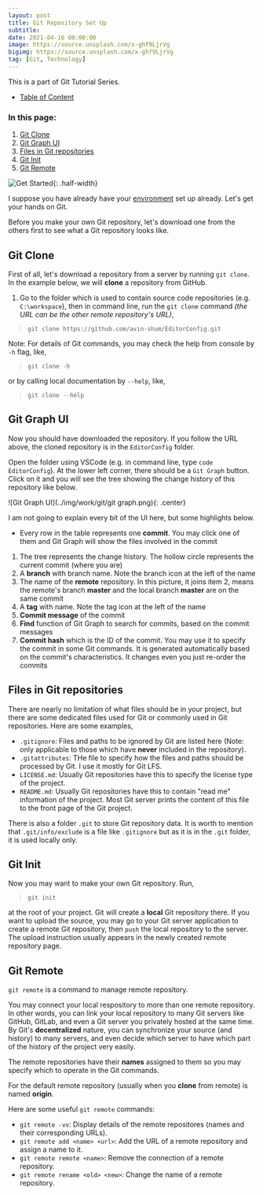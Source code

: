 ```yaml
---
layout: post
title: Git Repository Set Up
subtitle:
date: 2021-04-16 00:00:00
image: https://source.unsplash.com/x-ghf9LjrVg
bigimg: https://source.unsplash.com/x-ghf9LjrVg
tag: [Git, Technology]
---
```


This is a part of Git Tutorial Series.

- [Table of Content](../2021-02-26-git-tutorial-series/)

### In this page:

1.  [Git Clone](#git-clone)
2.  [Git Graph UI](#git-graph-ui)
3.  [Files in Git repositories](#files-in-git-repositories)
4.  [Git Init](#git-init)
5.  [Git Remote](#git-remote)

![Get Started](https://source.unsplash.com/btptQ5aVY1M){: .half-width}

I suppose you have already have your [environment](../2021-02-26-introduction-to-git/#environment-setup-windows) set up already. Let's get your hands on Git.

Before you make your own Git repository, let's download one from the others first to see what a Git repository looks like.

## Git Clone

First of all, let's download a repository from a server by running `git clone`. In the example below, we will **clone** a repository from GitHub.

1. Go to the folder which is used to contain source code repositories (e.g. `C:\workspace`), then in command line, run the `git clone` command _(the URL can be the other remote repository's URL)_,

> `git clone https://github.com/avin-shum/EditorConfig.git`

Note: For details of Git commands, you may check the help from console by `-h` flag, like,

> `git clone -h`

or by calling local documentation by `--help`, like,

> `git clone --help`

## Git Graph UI

Now you should have downloaded the repository. If you follow the URL above, the cloned repository is in the `EditorConfig` folder.

Open the folder using VSCode (e.g. in command line, type `code EditorConfig`). At the lower left corner, there should be a `Git Graph` button. Click on it and you will see the tree showing the change history of this repository like below.

![Git Graph UI](../img/work/git/git graph.png){: .center}

I am not going to explain every bit of the UI here, but some highlights below.

- Every row in the table represents one **commit**. You may click one of them and Git Graph will show the files involved in the commit

1. The tree represents the change history. The hollow circle represents the current commit (where you are)
2. A **branch** with branch name. Note the branch icon at the left of the name
3. The name of the **remote** repository. In this picture, it joins item 2, means the remote's branch **master** and the local branch **master** are on the same commit
4. A **tag** with name. Note the tag icon at the left of the name
5. **Commit message** of the commit
6. **Find** function of Git Graph to search for commits, based on the commit messages
7. **Commit hash** which is the ID of the commit. You may use it to specify the commit in some Git commands. It is generated automatically based on the commit's characteristics. It changes even you just re-order the commits

## Files in Git repositories

There are nearly no limitation of what files should be in your project, but there are some dedicated files used for Git or commonly used in Git repositories. Here are some examples,

- `.gitignore`: Files and paths to be ignored by Git are listed here (Note: only applicable to those which have **never** included in the repository).
- `.gitattributes`: THe file to specify how the files and paths should be processed by Git. I use it mostly for Git LFS.
- `LICENSE.md`: Usually Git repositories have this to specify the license type of the project.
- `README.md`: Usually Git repositories have this to contain "read me" information of the project. Most Git server prints the content of this file to the front page of the Git project.

There is also a folder `.git` to store Git repository data. It is worth to mention that `.git/info/exclude` is a file like `.gitignore` but as it is in the `.git` folder, it is used locally only.

## Git Init

Now you may want to make your own Git repository. Run,

> `git init`

at the root of your project. Git will create a **local** Git repository there. If you want to upload the source, you may go to your Git server application to create a remote Git repository, then `push` the local repository to the server. The upload instruction usually appears in the newly created remote repository page.

## Git Remote

`git remote` is a command to manage remote repository.

You may connect your local respository to more than one remote repository. In other words, you can link your local repository to many Git servers like GitHub, GitLab, and even a Git server you privately hosted at the same time. By Git's **decentralized** nature, you can synchronize your source (and history) to many servers, and even decide which server to have which part of the history of the project very easily.

The remote repositories have their **names** assigned to them so you may specify which to operate in the Git commands.

For the default remote repository (usually when you **clone** from remote) is named **origin**.

Here are some useful `git remote` commands:

- `git remote -vv`: Display details of the remote repositores (names and their corresponding URLs).
- `git remote add <name> <url>`: Add the URL of a remote repository and assign a name to it.
- `git remote remote <name>`: Remove the connection of a remote repository.
- `git remote rename <old> <new>`: Change the name of a remote repository.
